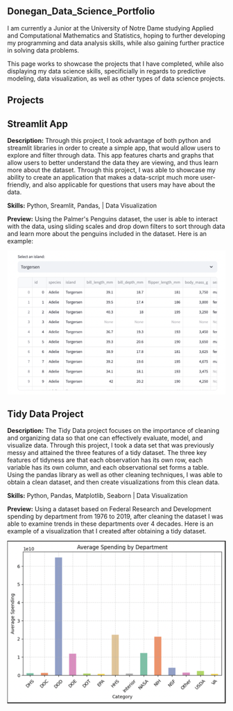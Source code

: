 ## Donegan_Data_Science_Portfolio
I am currently a Junior at the University of Notre Dame studying Applied and Computational Mathematics and Statistics, hoping to further developing my programming and data analysis skills, while also gaining further practice in solving data problems. 

This page works to showcase the projects that I have completed, while also displaying my data science skills, specificially in regards to predictive modeling, data visualization, as well as other types of data science projects.

## Projects

## Streamlit App

**Description:** Through this project, I took advantage of both python and streamlit libraries in order to create a simple app, that would allow users to explore and filter through data. This app features charts and graphs that allow users to better understand the data they are viewing, and thus learn more about the dataset. Through this project, I was able to showcase my ability to create an application that makes a data-script much more user-friendly, and also applicable for questions that users may have about the data.

**Skills:** Python, Sreamlit, Pandas, | Data Visualization


**Preview:** Using the Palmer's Penguins dataset, the user is able to interact with the data, using sliding scales and drop down filters to sort through data and learn more about the penguins included in the dataset. Here is an example: 

![](<Screen Shot 2025-03-17 at 10.05.48 PM.png>)





## Tidy Data Project

**Description:** The Tidy Data project focuses on the importance of cleaning and organizing data so that one can effectively evaluate, model, and visualize data. Through this project, I took a data set that was previously messy and attained the three features of a tidy dataset. The three key features of tidyness are that each observation has its own row, each variable has its own column, and each observational set forms a table. Using the pandas library as well as other cleaning techniques, I was able to obtain a clean dataset, and then create visualizations from this clean data.

**Skills:** Python, Pandas, Matplotlib, Seaborn | Data Visualization

**Preview:** Using a dataset based on Federal Research and Development spending by department from 1976 to 2019, after cleaning the dataset I was able to examine trends in these departments over 4 decades. Here is an example of a visualization that I created after obtaining a tidy dataset.

![](<TidyData-Project/Screen Shot 2025-03-17 at 9.43.41 PM.png>)




